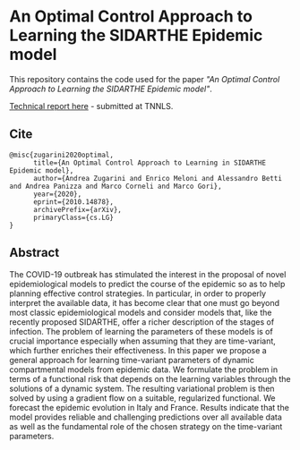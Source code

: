 # An Optimal Control Approach to Learning the SIDARTHE Epidemic model

This repository contains the code used for the paper _"An Optimal Control Approach to Learning the SIDARTHE Epidemic model"_. 

[Technical report here](https://arxiv.org/abs/2010.14878) - submitted at TNNLS.


## Cite
```
@misc{zugarini2020optimal,
      title={An Optimal Control Approach to Learning in SIDARTHE Epidemic model},
      author={Andrea Zugarini and Enrico Meloni and Alessandro Betti and Andrea Panizza and Marco Corneli and Marco Gori},
      year={2020},
      eprint={2010.14878},
      archivePrefix={arXiv},
      primaryClass={cs.LG}
}
```

## Abstract
The COVID-19 outbreak has stimulated the interest in the proposal of novel epidemiological models to predict the course of the epidemic so as to help planning effective control strategies.
In particular, in order to properly interpret the available data, it has become clear that one must go beyond most classic epidemiological models and consider models that, like the recently proposed SIDARTHE, offer a richer description of the stages of infection.
The problem of learning the parameters of these models is of crucial importance especially when assuming that they are time-variant, which further enriches their effectiveness.
In this paper we propose a general approach for learning time-variant parameters of dynamic compartmental models from epidemic data.
We formulate the problem in terms of a functional risk that depends on the learning variables through the solutions of a dynamic system. The resulting variational problem is then solved by using a gradient flow on a suitable, regularized functional.
We forecast the epidemic evolution in Italy and France. Results indicate that the model provides reliable and challenging predictions over all available data as well as the fundamental role of the chosen strategy on the time-variant parameters.